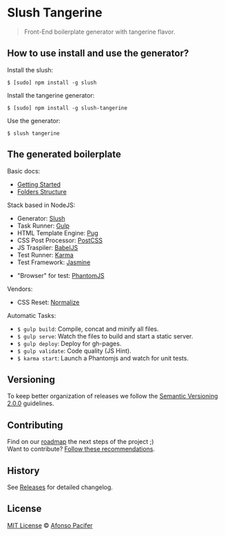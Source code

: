 # Slush Tangerine

> Front-End boilerplate generator with tangerine flavor.

## How to use install and use the generator?

Install the slush:

```
$ [sudo] npm install -g slush
```

Install the tangerine generator:

```
$ [sudo] npm install -g slush-tangerine
```

Use the generator:

```
$ slush tangerine
```

## The generated boilerplate

Basic docs:

- [Getting Started](docs/getting-started.md)
- [Folders Structure](docs/folders-structure.md)

Stack based in NodeJS:

- Generator: [Slush](http://slushjs.github.io/#/)
- Task Runner: [Gulp](http://gulpjs.com/)
- HTML Template Engine: [Pug](http://jade-lang.com/)
- CSS Post Processor: [PostCSS](https://github.com/postcss/postcss)
- JS Traspiler: [BabelJS](https://babeljs.io/)
- Test Runner: [Karma](https://www.npmjs.com/package/karma)
- Test Framework: [Jasmine](https://github.com/karma-runner/karma-jasmine)
<!-- - CSS Regression Testing: [BackstopJS](https://github.com/garris/BackstopJS) -->
- "Browser" for test: [PhantomJS](http://phantomjs.org/)

Vendors:

- CSS Reset: [Normalize](https://necolas.github.io/normalize.css/)

Automatic Tasks:

- `$ gulp build`: Compile, concat and minify all files.
- `$ gulp serve`: Watch the files to build and start a static server.
- `$ gulp deploy`: Deploy for gh-pages.
- `$ gulp validate`: Code quality (JS Hint).
- `$ karma start`: Launch a Phantomjs and watch for unit tests.

## Versioning

To keep better organization of releases we follow the [Semantic Versioning 2.0.0](http://semver.org/) guidelines.

## Contributing

Find on our [roadmap](https://github.com/afonsopacifer/slush-tangerine/issues/1) the next steps of the project ;)
<br>
Want to contribute? [Follow these recommendations](https://github.com/afonsopacifer/slush-tangerine/blob/master/CONTRIBUTING.md).

## History

See [Releases](https://github.com/afonsopacifer/slush-tangerine/releases) for detailed changelog.

## License

[MIT License](https://github.com/afonsopacifer/slush-tangerine/blob/master/LICENSE.md) © [Afonso Pacifer](http://afonsopacifer.com/)
